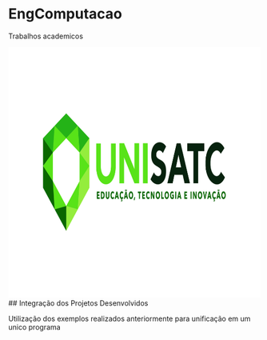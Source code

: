 # EngComputacao

Trabalhos academicos

<img src="https://github.com/FilipiPiucco/EngComputacao/blob/main/Public/ReadmeImagens/2_logotipo_COLORIDO_horizontal.jpg" height="500" width="800" >
## Integração dos Projetos Desenvolvidos

Utilização dos exemplos realizados anteriormente para unificação em um unico programa
